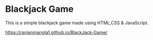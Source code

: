 # Blackjack Game

This is a simple blackjack game made using HTML,CSS & JavaScript.

https://ranjanmangla1.github.io/BlackJack-Game/
